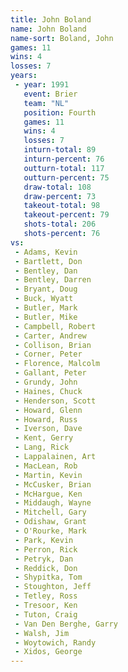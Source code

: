 ```yaml
---
title: John Boland
name: John Boland
name-sort: Boland, John
games: 11
wins: 4
losses: 7
years:
 - year: 1991
   event: Brier
   team: "NL"
   position: Fourth
   games: 11
   wins: 4
   losses: 7
   inturn-total: 89
   inturn-percent: 76
   outturn-total: 117
   outturn-percent: 75
   draw-total: 108
   draw-percent: 73
   takeout-total: 98
   takeout-percent: 79
   shots-total: 206
   shots-percent: 76
vs:
 - Adams, Kevin
 - Bartlett, Don
 - Bentley, Dan
 - Bentley, Darren
 - Bryant, Doug
 - Buck, Wyatt
 - Butler, Mark
 - Butler, Mike
 - Campbell, Robert
 - Carter, Andrew
 - Collison, Brian
 - Corner, Peter
 - Florence, Malcolm
 - Gallant, Peter
 - Grundy, John
 - Haines, Chuck
 - Henderson, Scott
 - Howard, Glenn
 - Howard, Russ
 - Iverson, Dave
 - Kent, Gerry
 - Lang, Rick
 - Lappalainen, Art
 - MacLean, Rob
 - Martin, Kevin
 - McCusker, Brian
 - McHargue, Ken
 - Middaugh, Wayne
 - Mitchell, Gary
 - Odishaw, Grant
 - O'Rourke, Mark
 - Park, Kevin
 - Perron, Rick
 - Petryk, Dan
 - Reddick, Don
 - Shypitka, Tom
 - Stoughton, Jeff
 - Tetley, Ross
 - Tresoor, Ken
 - Tuton, Craig
 - Van Den Berghe, Garry
 - Walsh, Jim
 - Woytowich, Randy
 - Xidos, George
---
```

